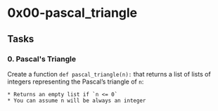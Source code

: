 # 0x00-pascal_triangle
## Tasks
### 0. Pascal's Triangle

Create a function `def pascal_triangle(n):` that returns a list of lists of integers representing the Pascal’s triangle of `n`:

    * Returns an empty list if `n <= 0`
    * You can assume n will be always an integer
